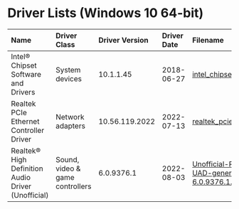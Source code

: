 # Driver Lists (Windows 10 64-bit)

| Name | Driver Class | Driver Version | Driver Date | Filename |
| :--  | :--          | :--            | :--         | :--      |
| Intel® Chipset Software and Drivers | System devices | 10.1.1.45 | 2018-06-27 | [intel_chipset_9.zip](/Drivers/intel_chipset_9.zip) |
| Realtek PCIe Ethernet Controller Driver | Network adapters | 10.56.119.2022 |  2022-07-13 | [realtek_pcielan_w10.zip](/Drivers/realtek_pcielan_w10.zip) |
| Realtek® High Definition Audio Driver (Unofficial) | Sound, video & game controllers | 6.0.9376.1 | 2022-08-03 | [Unofficial-Realtek-UAD-generic-6.0.9376.1.zip](https://github.com/pal1000/Realtek-UAD-generic/releases/latest) |
